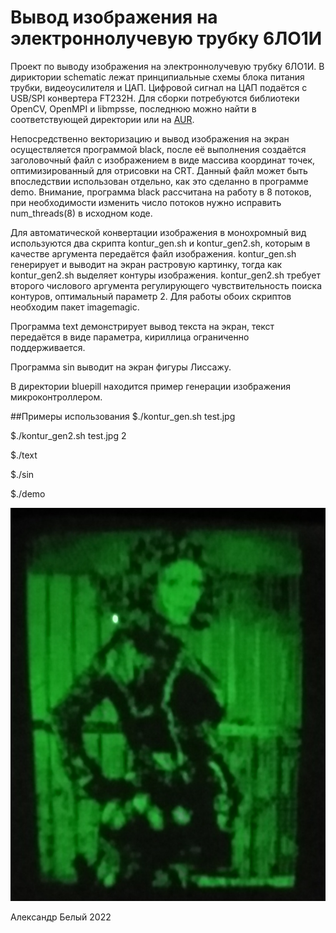 # Вывод изображения на электроннолучевую трубку 6ЛО1И
Проект по выводу изображения на электроннолучевую трубку 6ЛО1И. В дириктории schematic лежат принципиальные схемы блока питания трубки, видеоусилителя и ЦАП.
Цифровой сигнал на ЦАП подаётся с USB/SPI конвертера FT232H. Для сборки потребуются библиотеки OpenCV, OpenMPI и libmpsse, последнюю можно найти в соответствующей директории или на [AUR](https://aur.archlinux.org/packages/libmpsse).

Непосредственно векторизацию и вывод изображения на экран осуществляется программой black, после её выполнения создаётся заголовочный файл с изображением в виде массива координат точек, оптимизированный для отрисовки на CRT. Данный файл может быть впоследствии использован отдельно, как это сделанно в программе demo. Внимание, программа black рассчитана на работу в 8 потоков, при необходимости изменить число потоков нужно исправить num_threads(8) в исходном коде.

Для автоматической конвертации изображения в монохромный вид используются два скрипта kontur_gen.sh и kontur_gen2.sh, которым в качестве аргумента передаётся файл изображения. kontur_gen.sh генерирует и выводит на экран растровую картинку, тогда как kontur_gen2.sh выделяет контуры изображения. kontur_gen2.sh требует второго числового аргумента регулирующего чувствительность поиска контуров, оптимальный параметр 2. Для работы обоих скриптов необходим пакет imagemagic.

Программа text демонстрирует вывод текста на экран, текст передаётся в виде параметра, кириллица ограниченно поддерживается. 

Программа sin выводит на экран фигуры Лиссажу. 

В директории bluepill находится пример генерации изображения микроконтроллером.

##Примеры использования
$./kontur_gen.sh test.jpg

$./kontur_gen2.sh test.jpg 2

$./text

$./sin

$./demo

![Пример изображения](monochrome.png)


Александр Белый 2022
